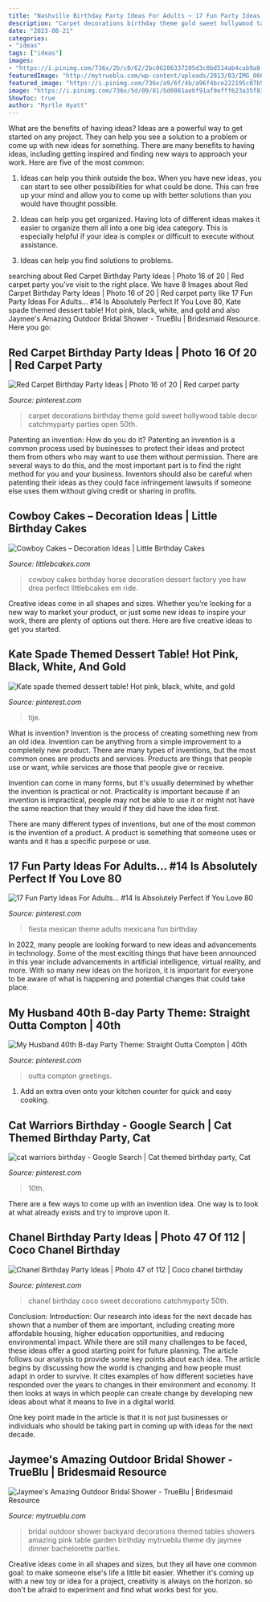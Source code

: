 ```yaml
---
title: "Nashville Birthday Party Ideas For Adults ~ 17 Fun Party Ideas For Adults… #14 Is Absolutely Perfect If You Love 80"
description: "Carpet decorations birthday theme gold sweet hollywood table decor catchmyparty parties open 50th"
date: "2023-08-21"
categories:
- "ideas"
tags: ["ideas"]
images:
- "https://i.pinimg.com/736x/2b/c0/62/2bc06206337205d3c0bd514ab4cab9a8.jpg"
featuredImage: "http://mytrueblu.com/wp-content/uploads/2013/03/IMG_0665a.jpg"
featured_image: "https://i.pinimg.com/736x/a9/6f/4b/a96f4bce222195c07b5db5eeb87b382c--fiesta-mexicana-ideas-fiesta-ideas.jpg"
image: "https://i.pinimg.com/736x/5d/09/81/5d0981aebf91af9efff623a35f839fd3.jpg"
ShowToc: true
author: "Myrtle Hyatt"
---
```



What are the benefits of having ideas?
Ideas are a powerful way to get started on any project. They can help you see a solution to a problem or come up with new ideas for something. There are many benefits to having ideas, including getting inspired and finding new ways to approach your work. Here are five of the most common: 
1. Ideas can help you think outside the box. When you have new ideas, you can start to see other possibilities for what could be done. This can free up your mind and allow you to come up with better solutions than you would have thought possible. 

2. Ideas can help you get organized. Having lots of different ideas makes it easier to organize them all into a one big idea category. This is especially helpful if your idea is complex or difficult to execute without assistance. 

3. Ideas can help you find solutions to problems.

	

		
searching about Red Carpet Birthday Party Ideas | Photo 16 of 20 | Red carpet party you've visit to the right place. We have 8 Images about Red Carpet Birthday Party Ideas | Photo 16 of 20 | Red carpet party like 17 Fun Party Ideas For Adults… #14 Is Absolutely Perfect If You Love 80, Kate spade themed dessert table! Hot pink, black, white, and gold and also Jaymee&#039;s Amazing Outdoor Bridal Shower - TrueBlu | Bridesmaid Resource. Here you go:
		
    
## Red Carpet Birthday Party Ideas | Photo 16 Of 20 | Red Carpet Party

<img loading=lazy src="https://i.pinimg.com/736x/38/43/67/384367d9bf666799c968952e5b038c27--red-carpet-party-hollywood-theme.jpg" onerror="this.onerror=null;this.src='https://tse2.mm.bing.net/th?id=OIP.RrbWhp5PjDY9uaZ_ze3GOQHaJ3&amp;pid=15.1';" alt="Red Carpet Birthday Party Ideas | Photo 16 of 20 | Red carpet party">

_Source: pinterest.com_

>carpet decorations birthday theme gold sweet hollywood table decor catchmyparty parties open 50th. 

	

Patenting an invention: How do you do it?
Patenting an invention is a common process used by businesses to protect their ideas and protect them from others who may want to use them without permission. There are several ways to do this, and the most important part is to find the right method for you and your business. Inventors should also be careful when patenting their ideas as they could face infringement lawsuits if someone else uses them without giving credit or sharing in profits.

    
## Cowboy Cakes – Decoration Ideas | Little Birthday Cakes

<img loading=lazy src="http://www.littlebcakes.com/wp-content/uploads/2014/02/Cowboy-Birthday-Cakes-For-Kids.jpg" onerror="this.onerror=null;this.src='https://tse2.mm.bing.net/th?id=OIP.OQ7MZiPhmE9P4bMucQy-UQHaLv&amp;pid=15.1';" alt="Cowboy Cakes – Decoration Ideas | Little Birthday Cakes">

_Source: littlebcakes.com_

>cowboy cakes birthday horse decoration dessert factory yee haw drea perfect littlebcakes em ride. 

	

Creative ideas come in all shapes and sizes. Whether you’re looking for a new way to market your product, or just some new ideas to inspire your work, there are plenty of options out there. Here are five creative ideas to get you started.

    
## Kate Spade Themed Dessert Table! Hot Pink, Black, White, And Gold

<img loading=lazy src="https://i.pinimg.com/736x/c9/c6/68/c9c668102e4279b7f0a515ade3469438.jpg" onerror="this.onerror=null;this.src='https://tse3.mm.bing.net/th?id=OIP._21NUkjGJflJXq7KmTc7iwHaJ3&amp;pid=15.1';" alt="Kate spade themed dessert table! Hot pink, black, white, and gold">

_Source: pinterest.com_

>tije. 

	

What is invention?
Invention is the process of creating something new from an old idea. Invention can be anything from a simple improvement to a completely new product. 
There are many types of inventions, but the most common ones are products and services. Products are things that people use or want, while services are those that people give or receive. 

Invention can come in many forms, but it's usually determined by whether the invention is practical or not. Practicality is important because if an invention is impractical, people may not be able to use it or might not have the same reaction that they would if they did have the idea first. 

There are many different types of inventions, but one of the most common is the invention of a product. A product is something that someone uses or wants and it has a specific purpose or use.

    
## 17 Fun Party Ideas For Adults… #14 Is Absolutely Perfect If You Love 80

<img loading=lazy src="https://i.pinimg.com/736x/a9/6f/4b/a96f4bce222195c07b5db5eeb87b382c--fiesta-mexicana-ideas-fiesta-ideas.jpg" onerror="this.onerror=null;this.src='https://tse3.mm.bing.net/th?id=OIP.gWBtLNu8kDmHlE04RR0G0gHaLG&amp;pid=15.1';" alt="17 Fun Party Ideas For Adults… #14 Is Absolutely Perfect If You Love 80">

_Source: pinterest.com_

>fiesta mexican theme adults mexicana fun birthday. 

	

In 2022, many people are looking forward to new ideas and advancements in technology. Some of the most exciting things that have been announced in this year include advancements in artificial intelligence, virtual reality, and more. With so many new ideas on the horizon, it is important for everyone to be aware of what is happening and potential changes that could take place.

    
## My Husband 40th B-day Party Theme: Straight Outta Compton | 40th

<img loading=lazy src="https://i.pinimg.com/736x/5d/09/81/5d0981aebf91af9efff623a35f839fd3.jpg" onerror="this.onerror=null;this.src='https://tse3.mm.bing.net/th?id=OIP.UU31F5zComVKZU3vu3HpvAHaK8&amp;pid=15.1';" alt="My Husband 40th B-day Party Theme: Straight Outta Compton | 40th">

_Source: pinterest.com_

>outta compton greetings. 

	

1. Add an extra oven onto your kitchen counter for quick and easy cooking.

    
## Cat Warriors Birthday - Google Search | Cat Themed Birthday Party, Cat

<img loading=lazy src="https://i.pinimg.com/736x/2b/c0/62/2bc06206337205d3c0bd514ab4cab9a8.jpg" onerror="this.onerror=null;this.src='https://tse3.mm.bing.net/th?id=OIP.a6cmplGFiieP1fBVswDgawHaJ3&amp;pid=15.1';" alt="cat warriors birthday - Google Search | Cat themed birthday party, Cat">

_Source: pinterest.com_

>10th. 

	

There are a few ways to come up with an invention idea.  One way is to look at what already exists and try to improve upon it.

    
## Chanel Birthday Party Ideas | Photo 47 Of 112 | Coco Chanel Birthday

<img loading=lazy src="https://i.pinimg.com/736x/16/71/f8/1671f8bd7a844afef10f91e503bf55a5--chanel-birthday-party-birthday-party-ideas.jpg" onerror="this.onerror=null;this.src='https://tse4.mm.bing.net/th?id=OIP.D2I8TUwE6TuTJFM8uzHkWQHaLG&amp;pid=15.1';" alt="Chanel Birthday Party Ideas | Photo 47 of 112 | Coco chanel birthday">

_Source: pinterest.com_

>chanel birthday coco sweet decorations catchmyparty 50th. 

	

Conclusion:
Introduction: Our research into ideas for the next decade has shown that a number of them are important, including creating more affordable housing, higher education opportunities, and reducing environmental impact. While there are still many challenges to be faced, these ideas offer a good starting point for future planning. The article follows our analysis to provide some key points about each idea.
The article begins by discussing how the world is changing and how people must adapt in order to survive. It cites examples of how different societies have responded over the years to changes in their environment and economy. It then looks at ways in which people can create change by developing new ideas about what it means to live in a digital world.

One key point made in the article is that it is not just businesses or individuals who should be taking part in coming up with ideas for the next decade.

    
## Jaymee&#039;s Amazing Outdoor Bridal Shower - TrueBlu | Bridesmaid Resource

<img loading=lazy src="http://mytrueblu.com/wp-content/uploads/2013/03/IMG_0665a.jpg" onerror="this.onerror=null;this.src='https://tse4.mm.bing.net/th?id=OIP.1WdKmiK8zcDr9F0PeIiZnwHaLH&amp;pid=15.1';" alt="Jaymee&#039;s Amazing Outdoor Bridal Shower - TrueBlu | Bridesmaid Resource">

_Source: mytrueblu.com_

>bridal outdoor shower backyard decorations themed tables showers amazing pink table garden birthday mytrueblu theme diy jaymee dinner bachelorette parties. 

	

Creative ideas come in all shapes and sizes, but they all have one common goal: to make someone else's life a little bit easier. Whether it's coming up with a new toy or idea for a project, creativity is always on the horizon. so don't be afraid to experiment and find what works best for you.

